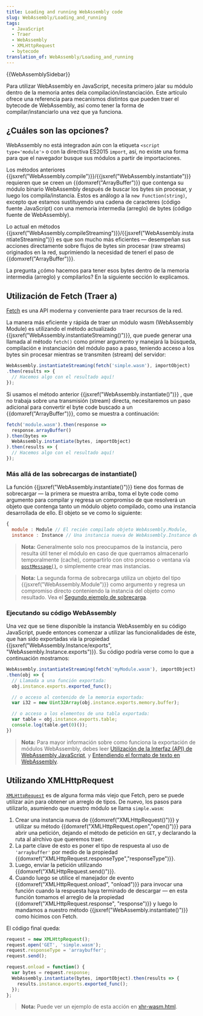```yaml
---
title: Loading and running WebAssembly code
slug: WebAssembly/Loading_and_running
tags:
  - JavaScript
  - Traer
  - WebAssembly
  - XMLHttpRequest
  - bytecode
translation_of: WebAssembly/Loading_and_running
---
```


{{WebAssemblySidebar}}

Para utilizar WebAssembly en JavaScript, necesita primero jalar su módulo dentro de la memoria antes dela compilación/instanciación. Este artículo ofrece una referencia para mecanismos distintos que pueden traer el bytecode de WebAssembly, así como tener la forma de compilar/instanciarlo una vez que ya funciona.

## ¿Cuáles son las opciones?

WebAssembly no está integradon aún con la etiqueta `<script type='module'>` o con la directiva ES2015 `import`, así, no existe una forma para que el navegador busque sus módulos a partir de importaciones.

Los métodos anteriores {{jsxref("WebAssembly.compile")}}/{{jsxref("WebAssembly.instantiate")}} requieren que se creen un {{domxref("ArrayBuffer")}} que contenga su módulo binario WebAssembly después de buscar los bytes sin procesar, y luego los compila/instancia. Estos es análogo a la `new Function(string)`, excepto que estamos sustituyendo una cadena de caracteres (código fuente JavaScript) con una memoria intermedia (arreglo) de bytes (código fuente de WebAssembly).

Lo actual en métodos {{jsxref("WebAssembly.compileStreaming")}}/{{jsxref("WebAssembly.instantiateStreaming")}} es que son mucho más eficientes — desempeñan sus acciones directamente sobre flujos de bytes sin procesar (raw streams) originados en la red, suprimiendo la necesidad de tenerl el paso de {{domxref("ArrayBuffer")}}.

La pregunta ¿cómo hacemos para tener esos bytes dentro de la memoria intermedia (arreglo) y compilarlos? En la siguiente sección lo explicamos.

## Utilización de Fetch (Traer a)

[Fetch](/es/docs/Web/API/Fetch_API) es una API moderna y conveniente para traer recursos de la red.

La manera más eficiente y rápida de traer un módulo wasm (WebAssembly Module) es utilizando el método actualizado {{jsxref("WebAssembly.instantiateStreaming()")}}, que puede generar una llamada al método `fetch()` como primer argumento y manejará la búsqueda, compilación e instanciación del módulo paso a paso, teniendo acceso a los bytes sin procesar mientras se transmiten (stream) del servidor:

```js
WebAssembly.instantiateStreaming(fetch('simple.wasm'), importObject)
.then(results => {
  // Hacemos algo con el resultado aquí!
});
```

Si usamos el método anterior {{jsxref("WebAssembly.instantiate()")}} , que no trabaja sobre una transmisión (stream) directa, necesitaremos un paso adicional para convertir el byte code buscado a un {{domxref("ArrayBuffer")}}, como se muestra a continuación:

```js
fetch('module.wasm').then(response =>
  response.arrayBuffer()
).then(bytes =>
  WebAssembly.instantiate(bytes, importObject)
).then(results => {
  // Hacemos algo con el resultado aquí!
});
```

### Más allá de las sobrecargas de instantiate()

La función {{jsxref("WebAssembly.instantiate()")}} tiene dos formas de sobrecargar — la primera se muestra arriba, toma el byte code como argumento para compilar y regresa un compromiso de que resolverá un objeto que contenga tanto un módulo objeto compilado, como una instancia desarrollada de ello. El objeto se ve como lo siguiente:

```js
{
  module : Module // El recién compilado objeto WebAssembly.Module,
  instance : Instance // Una instancia nueva de WebAssembly.Instance del módulo}
```

> **Nota:** Generalmente solo nos preocupamos de la instancia, pero resulta útil tener el módulo en caso de que querramos almacenarlo temporalmente (cache), compartirlo con otro proceso o ventana vía [`postMessage()`](/es/docs/Web/API/MessagePort/postMessage), o simplemente crear mas instancias.

> **Nota:** La segunda forma de sobrecarga utiliza un objeto del tipo {{jsxref("WebAssembly.Module")}} como argumento y regresa un compromiso directo conteniendo la instancia del objeto como resultado. Vea el [Segundo ejemplo de sobrecarga](/es/docs/Web/JavaScript/Reference/Global_Objects/WebAssembly/instantiate#Second_overload_example).

### Ejecutando su código WebAssembly

Una vez que se tiene disponible la instancia WebAssembly en su código JavaScript, puede entonces comenzar a utilizar las funcionalidades de éste, que han sido exportadas vía la propiedad {{jsxref("WebAssembly.Instance/exports", "WebAssembly.Instance.exports")}}. Su código podría verse como lo que a continuación mostramos:

```js
WebAssembly.instantiateStreaming(fetch('myModule.wasm'), importObject)
.then(obj => {
  // Llamada a una función exportada:
  obj.instance.exports.exported_func();

  // o acceso al contenido de la memoria exportada:
  var i32 = new Uint32Array(obj.instance.exports.memory.buffer);

  // o acceso a los elementos de una tabla exportada:
  var table = obj.instance.exports.table;
  console.log(table.get(0)());
})
```

> **Nota:** Para mayor información sobre como funciona la exportación de módulos WebAssembly, debes leer [Utilización de la Interfaz (API) de WebAssembly JavaScript](/es/docs/WebAssembly/Using_the_JavaScript_API), y [Entendiendo el formato de texto en WebAssembly](/es/docs/WebAssembly/Understanding_the_text_format).

## Utilizando XMLHttpRequest

[`XMLHttpRequest`](/es/docs/Web/API/XMLHttpRequest) es de alguna forma más viejo que Fetch, pero se puede utilizar aún para obtener un arreglo de tipos. De nuevo, los pasos para utilizarlo, asumiendo que nuestro módulo se llama `simple.wasm`:

1. Crear una instancia nueva de {{domxref("XMLHttpRequest()")}} y utilizar su método {{domxref("XMLHttpRequest.open","open()")}} para abrir una petición, dejando el método de petición en `GET`, y declarando la ruta al alrchivo que queremos traer.
2. La parte clave de esto es poner el tipo de respuesta al uso de `'arraybuffer'` por medio de la propiedad {{domxref("XMLHttpRequest.responseType","responseType")}}.
3. Luego, enviar la petición utilizando {{domxref("XMLHttpRequest.send()")}}.
4. Cuando luego se utilice el manejador de evento {{domxref("XMLHttpRequest.onload", "onload")}} para invocar una función cuando la respuesta haya terminado de descargar — en esta función tomamos el arreglo de la propiedad {{domxref("XMLHttpRequest.response", "response")}} y luego lo mandamos a nuestro método {{jsxref("WebAssembly.instantiate()")}} como hicimos con Fetch.

El código final queda:

```js
request = new XMLHttpRequest();
request.open('GET', 'simple.wasm');
request.responseType = 'arraybuffer';
request.send();

request.onload = function() {
  var bytes = request.response;
  WebAssembly.instantiate(bytes, importObject).then(results => {
    results.instance.exports.exported_func();
  });
};
```

> **Nota:** Puede ver un ejemplo de esta acción en [xhr-wasm.html](https://mdn.github.io/webassembly-examples/js-api-examples/xhr-wasm.html).
